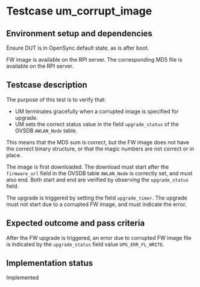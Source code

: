 # Testcase um_corrupt_image

## Environment setup and dependencies

Ensure DUT is in OpenSync default state, as is after boot.

FW image is available on the RPI server. The corresponding MD5 file is available on the RPI server.

## Testcase description

The purpose of this test is to verify that:

- UM terminates gracefully when a corrupted image is specified for upgrade.
- UM sets the correct status value in the field `upgrade_status` of the OVSDB `AWLAN_Node` table.

This means that the MD5 sum is correct, but the FW image does not have the correct binary structure, or that the magic
numbers are not correct or in place.

The image is first downloaded. The download must start after the `firmware_url` field in the OVSDB table `AWLAN_Node` is
correctly set, and must also end. Both start and end are verified by observing the `upgrade_status` field.

The upgrade is triggered by setting the field `upgrade_timer`. The upgrade must not start due to a corrupted FW image,
and must indicate the error.

## Expected outcome and pass criteria

After the FW upgrade is triggered, an error due to corrupted FW image file is indicated by the `upgrade_status` field
value `UPG_ERR_FL_WRITE`.

## Implementation status

Implemented

